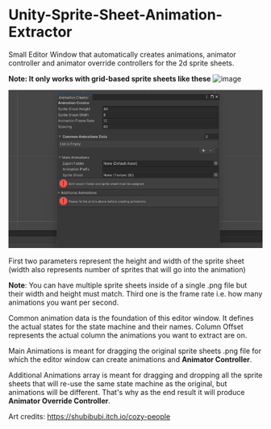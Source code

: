 # Unity-Sprite-Sheet-Animation-Extractor
Small Editor Window that automatically creates animations, animator controller and animator override controllers for the 2d sprite sheets.

**Note: It only works with grid-based sprite sheets like these**
![image](https://github.com/kantagara/Unity-Sprite-Sheet-Animation-Extractor/assets/8202013/32183bed-b93d-4990-bcbd-705cee0be14a)

![Demo](/Animation.gif)

First two parameters represent the height and width of the sprite sheet (width also represents number of sprites that will go into the animation)

**Note**: You can have multiple sprite sheets inside of a single .png file but their width and height must match.
Third one is the frame rate i.e. how many animations you want per second.

Common animation data is the foundation of this editor window. It defines the actual states for the state machine and their names. Column Offset represents the actual column the animations you want to extract are on.

Main Animations is meant for dragging the original sprite sheets .png file for which the editor window can create animations and **Animator Controller**.

Additional Animations array is meant for dragging and dropping all the sprite sheets that will re-use the same state machine as the original, but animations will be different. That's why as the end result it will produce **Animator Override Controller**.

Art credits: https://shubibubi.itch.io/cozy-people

